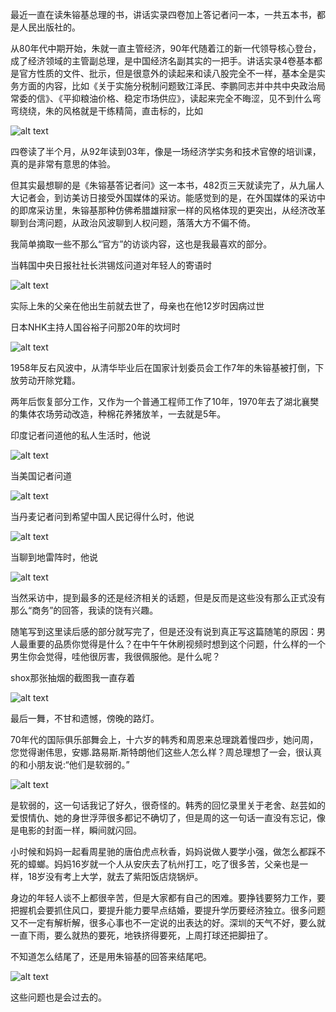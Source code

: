 最近一直在读朱镕基总理的书，讲话实录四卷加上答记者问一本，一共五本书，都是人民出版社的。

从80年代中期开始，朱就一直主管经济，90年代随着江的新一代领导核心登台，成了经济领域的主管副总理，是中国经济名副其实的一把手。讲话实录4卷基本都是官方性质的文件、批示，但是很意外的读起来和读八股完全不一样，基本全是实务方面的内容，比如《关于实施分税制问题致江泽民、李鹏同志并中共中央政治局常委的信》、《平抑粮油价格、稳定市场供应》，读起来完全不晦涩，见不到什么弯弯绕绕，朱的风格就是干练精简，直击标的，比如

![alt text](7.png)

四卷读了半个月，从92年读到03年，像是一场经济学实务和技术官僚的培训课，真的是非常有意思的体验。

但其实最想聊的是《朱镕基答记者问》这一本书，482页三天就读完了，从九届人大记者会，到访美访日接受外国媒体的采访。能感觉到的是，在外国媒体的采访中的即席采访里，朱镕基那种仿佛希腊雄辩家一样的风格体现的更突出，从经济改革聊到台湾问题，从政治风波聊到人权问题，落落大方不偏不倚。

我简单摘取一些不那么“官方”的访谈内容，这也是我最喜欢的部分。

当韩国中央日报社社长洪锡炫问道对年轻人的寄语时

![alt text](1.png)

实际上朱的父亲在他出生前就去世了，母亲也在他12岁时因病过世

日本NHK主持人国谷裕子问那20年的坎坷时

![alt text](2.png)

1958年反右风波中，从清华毕业后在国家计划委员会工作7年的朱镕基被打倒，下放劳动开除党籍。

两年后恢复部分工作，又作为一个普通工程师工作了10年，1970年去了湖北襄樊的集体农场劳动改造，种棉花养猪放羊，一去就是5年。

印度记者问道他的私人生活时，他说

![alt text](3.png)

当美国记者问道

![alt text](4.png)

当丹麦记者问到希望中国人民记得什么时，他说

![alt text](5.png)

当聊到地雷阵时，他说

![alt text](6.png)

当然采访中，提到最多的还是经济相关的话题，但是反而是这些没有那么正式没有那么“商务”的回答，我读的饶有兴趣。

随笔写到这里读后感的部分就写完了，但是还没有说到真正写这篇随笔的原因：男人最重要的品质你觉得是什么？在中午午休刷视频时想到这个问题，什么样的一个男生你会觉得，哇他很厉害，我很佩服他。是什么呢？

shox那张抽烟的截图我一直存着

![alt text](8.jpg)

最后一舞，不甘和遗憾，傍晚的路灯。

70年代的国际俱乐部舞会上，十六岁的韩秀和周恩来总理跳着慢四步，她问周，您觉得谢伟思，安娜.路易斯.斯特朗他们这些人怎么样？周总理想了一会，很认真的和小朋友说:“他们是软弱的。”

![alt text](9.jpg)

是软弱的，这一句话我记了好久，很奇怪的。韩秀的回忆录里关于老舍、赵芸如的爱恨情仇、她的身世浮萍很多都记不确切了，但是周的这一句话一直没有忘记，像是电影的封面一样，瞬间就闪回。

小时候和妈妈一起看周星驰的唐伯虎点秋香，妈妈说做人要学小强，做怎么都踩不死的蟑螂。妈妈16岁就一个人从安庆去了杭州打工，吃了很多苦，父亲也是一样，18岁没有考上大学，就去了紫阳饭店烧锅炉。

身边的年轻人谈不上都很辛苦，但是大家都有自己的困难。要挣钱要努力工作，要把握机会要抓住风口，要提升能力要早点结婚，要提升学历要经济独立。很多问题又不一定有解析解，很多心事也不一定说的出表达的好。深圳的天气不好，要么就一直下雨，要么就热的要死，地铁挤得要死，上周打球还把脚扭了。

不知道怎么结尾了，还是用朱镕基的回答来结尾吧。

![alt text](9.png)

这些问题也是会过去的。